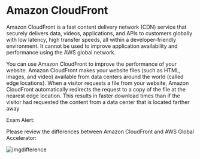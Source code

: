 # Amazon CloudFront

Amazon CloudFront is a fast content delivery network (CDN) service that securely delivers data, videos, applications, and APIs to customers globally with low latency, high transfer speeds, all within a developer-friendly environment. It cannot be used to improve application availability and performance using the AWS global network.

You can use Amazon CloudFront to improve the performance of your website. Amazon CloudFront makes your website files (such as HTML, images, and video) available from data centers around the world (called edge locations). When a visitor requests a file from your website, Amazon CloudFront automatically redirects the request to a copy of the file at the nearest edge location. This results in faster download times than if the visitor had requested the content from a data center that is located farther away

Exam Alert:

Please review the differences between Amazon CloudFront and AWS Global Accelerator:

![imgdifference](https://assets-pt.media.datacumulus.com/aws-clf-pt/assets/pt2-q56-i2.jpg)

